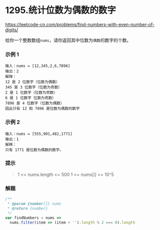 # 1295.统计位数为偶数的数字

https://leetcode-cn.com/problems/find-numbers-with-even-number-of-digits/

给你一个整数数组`nums`，请你返回其中位数为`偶数`的数字的个数。

### 示例 1

```
输入：nums = [12,345,2,6,7896]
输出：2
解释：
12 是 2 位数字（位数为偶数） 
345 是 3 位数字（位数为奇数）  
2 是 1 位数字（位数为奇数） 
6 是 1 位数字 位数为奇数） 
7896 是 4 位数字（位数为偶数）  
因此只有 12 和 7896 是位数为偶数的数字
```

### 示例 2

```shell
输入：nums = [555,901,482,1771]
输出：1
解释：
只有 1771 是位数为偶数的数字。
```

### 提示

> 1 <= nums.length <= 500
> 1 <= nums[i] <= 10^5

### 解题

```js
/**
 * @param {number[]} nums
 * @return {number}
 */
var findNumbers = nums =>
  nums.filter(item => (item + '').length % 2 === 0).length
```
